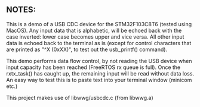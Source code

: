 NOTES:
------

This is a demo of a USB CDC device for the STM32F103C8T6 (tested using
MacOS). Any input data that is alphabetic, will be echoed back with 
the case inverted: lower case becomes upper and vice versa. All other
input data is echoed back to the terminal as is (except for control
characters that are printed as "^X (0xXX)", to test out the 
usb_printf() command).

This demo performs data flow control, by not reading the USB device
when input capacity has been reached (FreeRTOS rx queue is full). Once
the rxtx_task() has caught up, the remaining input will be read without
data loss. An easy way to test this is to paste text into your terminal
window (minicom etc.)

This project makes use of libwwg/usbcdc.c (from libwwg.a)
